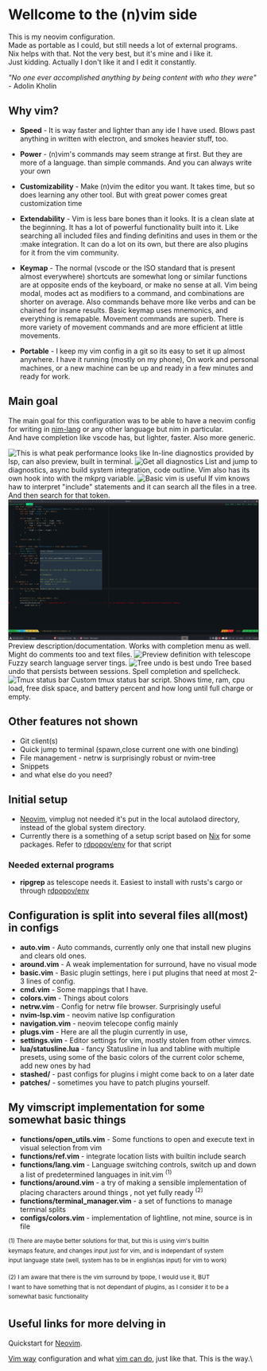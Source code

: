 # Wellcome to the (n)vim side
This is my neovim configuration.\
Made as portable as I could, but still needs a lot of external programs.\
Nix helps with that.
Not the very best, but it's mine and i like it.\
Just kidding. Actually I don't like it and I edit it constantly.

*"No one ever accomplished anything by being content with who they were"* - Adolin Kholin

## Why vim?
 - **Speed** - It is way faster and lighter than any ide I have used.
     Blows past anything in written with electron, and smokes heavier stuff, too.

 - **Power** - (n)vim's commands may seem strange at first. But they are more of
    a language. than simple commands. And  you can always write your own

 - **Customizability** - Make (n)vim the editor you want. It takes time,
    but so does learning any other tool. But with great power comes great customization time

 - **Extendability** - Vim is less bare bones than it looks. It is a clean slate
    at the beginning. It has a lot of powerful functionality built into it. Like
    searching all included files and finding definitins and uses in them or the
    :make integration. It can do a lot on its own, but there are also plugins for
    it from the vim community.

 - **Keymap** - The normal (vscode or the ISO standard that is present almost
    everywhere) shortcuts are somewhat long or similar functions are at opposite
    ends of the keyboard, or make no sense at all. Vim being modal, modes act as
    modifiers to a command, and combinations are shorter on average. Also
    commands behave more like verbs and can be chained for insane results. Basic
    keymap uses mnemonics, and everything is remapable. Movement commands are
    superb. There is more variety of movement commands and are more efficient at
    little movements.

 - **Portable** - I keep my vim config in a git so its easy to set it up almost
    anywhere. I have it running (mostly on my phone), On work and personal
    machines, or a new machine can be up and ready in a few minutes and ready
    for work.

## Main goal
The main goal for this configuration was to be able to have a neovim config\
for writing in [nim-lang] or any other language but nim in particular.\
And have completion like vscode has, but lighter, faster. Also more generic.

[nim-lang]:https://nim-lang.org/

<img src="https://github.com/Rosen-Popov/nvim/blob/master/.img/basic.png"  title="This is what peak performance looks like">
In-line diagnostics provided by lsp, can also preview, built in terminal.

<img src="https://github.com/Rosen-Popov/nvim/blob/master/.img/diagnostics.png"  title="Get all diagnostics">
List and jump to diagnostics, async build system integration, code outline.
Vim also has its own hook into with the mkprg variable.

<img src="https://github.com/Rosen-Popov/nvim/blob/master/.img/inc_search.png"  title="Basic vim is useful">
If vim knows haw to interpret "include" statements and it can search all the
files in a tree. And then search for that token.

<img src="https://github.com/Rosen-Popov/nvim/blob/master/.img/descr.png"  title="Hover definition">
Preview description/documentation.
Works with completion menu as well.
Might do comments too and text files.

<img src="https://github.com/Rosen-Popov/nvim/blob/master/.img/preview.png"  title="Preview definition with telescope">
Fuzzy search language server tings.

<img src="https://github.com/Rosen-Popov/nvim/blob/master/.img/tree_spell.png"  title="Tree undo is best undo">
Tree based undo that persists between sessions.
Spell completion and spellcheck.

<img src="https://github.com/Rosen-Popov/nvim/blob/master/.img/pc_status.jpg"  title="Tmux status bar">
Custom tmux status bar script. Shows time, ram, cpu load, free disk space, and
battery percent and how long until full charge or empty.


## Other features not shown
- Git client(s)
- Quick jump to terminal (spawn,close current one with one binding)
- File management - netrw is surprisingly robust or nvim-tree
- Snippets
- and what else do you need?

## Initial setup
- [Neovim], vimplug not needed it's put in the local autolaod directory, instead of the global system directory.
- Currently there is a something of a setup script based on [Nix] for some packages. Refer to [rdpopov/env] for that script

### Needed external programs 
- **ripgrep** as telescope needs it. Easiest to install with rusts's cargo or
    through [rdpopov/env]

## Configuration is split into several files all(most) in configs
- **auto.vim** - Auto commands, currently only one that install new plugins and clears old ones.
- **around.vim** - A weak implementation for surround, have no visual mode
- **basic.vim** - Basic plugin settings, here i put plugins that need at most 2-3 lines of config.
- **cmd.vim** - Some mappings that I have.
- **colors.vim** - Things about colors
- **netrw.vim** - Config for netrw file browser. Surprisingly useful
- **nvim-lsp.vim** - neovim native lsp configuration
- **navigation.vim** - neovim telecope config mainly
- **plugs.vim** - Here are all the plugin currently in use, 
- **settings.vim** - Editor settings for vim, mostly stolen from other vimrcs.
- **lua/statusline.lua** - fancy Statusline in lua and tabline with multiple
    presets, using some of the basic colors of the current color scheme, add new
    ones by had
- **stashed/**  - past configs for plugins i might come back to on a later date
- **patches/**  - sometimes you have to patch plugins yourself.

## My vimscript implementation for some somewhat basic things
- **functions/open_utils.vim** - Some functions to open and execute text in visual selection from vim
- **functions/ref.vim** - integrate location lists with builtin include search
- **functions/lang.vim** - Language switching controls, switch up and down a list of predetermined languages in init.vim <sup>(1)</sup>
- **functions/around.vim** - a try of making a sensible implementation of placing characters around things , not yet fully ready <sup>(2)</sup>
- **functions/terminal_manager.vim** - a set of functions to manage terminal splits
- **configs/colors.vim** - implementation of lightline, not mine, source is in file

 <sup>(1) There are maybe better solutions for that, but this is using vim's builtin\
 keymaps feature, and changes input just for vim, and is independant of system\
 input language state (well, system has to be in english(as input) for vim to work)</sup>

 <sup>(2) I am aware that there is the vim surround by tpope, I would use it, BUT\
 I want to have something that is not dependant of plugins, as I consider it to be a\
 somewhat basic functionality</sup>

## Useful links for more delving in
Quickstart for [Neovim].

[Neovim]: https://www.linode.com/docs/guides/how-to-install-neovim-and-plugins-with-vim-plug/

[Vim way] configuration and what [vim can do], just like that. This is the way.\

[Vim way]: https://www.youtube.com/watch?v=DogKdiRx7ls
[vim can do]: https://www.youtube.com/watch?v=XA2WjJbmmoM
[ms-jpq/chadtree]:https://github.com/ms-jpq/chadtree 
[Nix]: https://nixos.org/download.html
[rdpopov/env]: https://github.com/rdpopov/env
